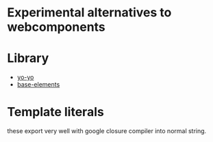 # Experimental alternatives to webcomponents

# Library 
- [yo-yo](https://github.com/maxogden/yo-yo)
- [base-elements](https://github.com/shama/base-element)

# Template literals
these export very well with google closure compiler into normal string.
